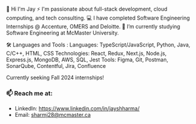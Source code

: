 👋 Hi I'm Jay
⚡ I'm passionate about full-stack development, cloud computing, and tech consulting.
💻 I have completed Software Engineering Internships @ Accenture, OMERS and Deloitte.
🔭 I’m currently studying Software Engineering at McMaster University.

🛠 Languages and Tools :
Languages: TypeScript/JavaScript, Python, Java, C/C++, HTML, CSS
Technologies: React, Redux, Next.js, Node.js, Express.js, MongoDB, AWS, SQL, Jest
Tools: Figma, Git, Postman, SonarQube, Contentful, Jira, Confluence

Currently seeking Fall 2024 internships!
### 📫 Reach me at: 
- LinkedIn: https://www.linkedin.com/in/jayshharma/
- Email: sharmj28@mcmaster.ca
